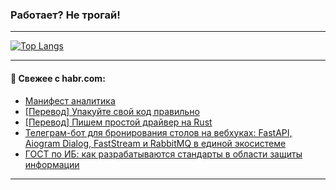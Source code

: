 ### Работает? Не трогай!

---
<!--
#### 🛠️ Technical stack:

![Java](https://img.shields.io/badge/Java-informational?logo=Oracle&style=flat&logoColor=white&color=FF4500)
![Kotlin](https://img.shields.io/badge/Kotlin-informational?logo=Kotlin&style=flat&logoColor=white&color=774D97)
![TS](https://img.shields.io/badge/TypeScript-informational?logo=typeScript&style=flat&logoColor=black&color=017acc)
![Python](https://img.shields.io/badge/Python-informational?logo=Python&style=flat&logoColor=black&color=ffdd54) <br>
![Spring](https://img.shields.io/badge/Spring-informational?logo=Spring&style=flat&logoColor=white&color=6DB33F) 
![SpringBoot](https://img.shields.io/badge/SpringBoot-informational?logo=SpringBoot&style=flat&logoColor=white&color=6DB33F)
![Nest](https://img.shields.io/badge/NestJS-informational?logo=NestJS&style=flat&logoColor=white&color=E0234E) 
![NodeJS](https://img.shields.io/badge/NodeJS-informational?logo=node.js&style=flat&logoColor=white&color=70A760)<br>
![PostgreSQL](https://img.shields.io/badge/PostgreSQL-informational?logo=PostgreSQL&style=flat&logoColor=white&color=DAA520)
![MongoDB](https://img.shields.io/badge/MongoDB-informational?logo=MongoDB&style=flat&logoColor=white&color=870000)
![Apache](https://img.shields.io/badge/Apache-informational?logo=apache&style=flat&logoColor=white&color=f74e28)

___ 
-->

<!--- #### 🛠️ : --->

[![Top Langs](https://github-readme-stats-82jvfl3w3-advtsettinggmailcoms-projects.vercel.app/api/top-langs/?username=zloylis&langs_count=10&hide_title=true&title_color=e6edf3&size_weight=0.5&count_weight=0.5&layout=compact&hide_progress=true&hide_border=true&theme=dracula)](https://github.com/zloylis)

<!---


####  :octocat:&nbsp;&nbsp; Статистика:

![GitHub stats](https://github-readme-stats-u2qms2cxw-advtsettinggmailcoms-projects.vercel.app/api?username=zloylis&show_icons=true&hide_border=true&theme=dracula&title_color=e6edf3&include_all_commits=true&count_private=true&hide_rank=false&hide_title=true&rank_icon=github)
-->
---

#### 💬 Свежее с habr.com:

<!-- BLOG-POST-LIST:START -->
- [Манифест аналитика](https://habr.com/ru/articles/882966/?utm_source=habrahabr&utm_medium=rss&utm_campaign=882966)
- [[Перевод] Упакуйте свой код правильно](https://habr.com/ru/articles/882964/?utm_source=habrahabr&utm_medium=rss&utm_campaign=882964)
- [[Перевод] Пишем простой драйвер на Rust](https://habr.com/ru/companies/ruvds/articles/882474/?utm_source=habrahabr&utm_medium=rss&utm_campaign=882474)
- [Телеграм-бот для бронирования столов на вебхуках: FastAPI, Aiogram Dialog, FastStream и RabbitMQ в единой экосистеме](https://habr.com/ru/companies/amvera/articles/882878/?utm_source=habrahabr&utm_medium=rss&utm_campaign=882878)
- [ГОСТ по ИБ: как разрабатываются стандарты в области защиты информации](https://habr.com/ru/articles/882932/?utm_source=habrahabr&utm_medium=rss&utm_campaign=882932)
<!-- BLOG-POST-LIST:END -->

---
